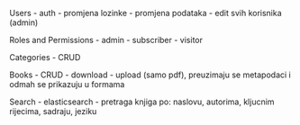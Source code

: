 Users
    - auth
    - promjena lozinke
    - promjena podataka
    - edit svih korisnika (admin) 

Roles and Permissions
    - admin
    - subscriber
    - visitor

Categories
    - CRUD

Books
    - CRUD
    - download
    - upload (samo pdf), preuzimaju se metapodaci i odmah se prikazuju u formama
    
Search
    - elasticsearch
    - pretraga knjiga po: naslovu, autorima, kljucnim rijecima, sadraju, jeziku
